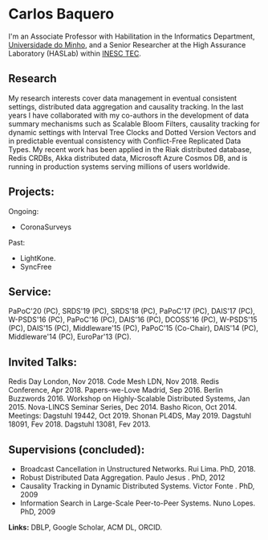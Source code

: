 # Carlos Baquero

I'm an Associate Professor with Habilitation in the Informatics Department, [Universidade do Minho](http://www.uminho.pt), and a Senior Researcher at the High Assurance Laboratory (HASLab) within [INESC TEC](http://www.inestec.pt).

## Research

My research interests cover data management in eventual consistent settings, distributed data aggregation and causality tracking. In the last years I have collaborated with my co-authors in the development of data summary mechanisms such as Scalable Bloom Filters, causality tracking for dynamic settings with Interval Tree Clocks and Dotted Version Vectors and in predictable eventual consistency with Conflict-Free Replicated Data Types. My recent work has been applied in the Riak distributed database, Redis CRDBs, Akka distributed data, Microsoft Azure Cosmos DB, and is running in production systems serving millions of users worldwide.

## Projects:

Ongoing:

* CoronaSurveys

Past:

* LightKone.
* SyncFree

## Service: 
PaPoC'20 (PC), SRDS'19 (PC), SRDS'18 (PC), PaPoC'17 (PC), DAIS'17 (PC), W-PSDS'16 (PC), PaPoC'16 (PC), DAIS'16 (PC), DCOSS'16 (PC), W-PSDS'15 (PC), DAIS'15 (PC), Middleware'15 (PC), PaPoC'15 (Co-Chair), DAIS'14 (PC), Middleware'14 (PC), EuroPar'13 (PC).

## Invited Talks: 
Redis Day London, Nov 2018. Code Mesh LDN, Nov 2018. Redis Conference, Apr 2018. Papers-we-Love Madrid, Sep 2016. Berlin Buzzwords 2016. Workshop on Highly-Scalable Distributed Systems, Jan 2015. Nova-LINCS Seminar Series, Dec 2014. Basho Ricon, Oct 2014.
Meetings: Dagstuhl 19442, Oct 2019. Shonan PL4DS, May 2019. Dagstuhl 18091, Fev 2018. Dagstuhl 13081, Fev 2013.


## Supervisions (concluded):

* Broadcast Cancellation in Unstructured Networks. Rui Lima. PhD, 2018.
* Robust Distributed Data Aggregation. Paulo Jesus . PhD, 2012
* Causality Tracking in Dynamic Distributed Systems. Victor Fonte . PhD, 2009
* Information Search in Large-Scale Peer-to-Peer Systems. Nuno Lopes. PhD, 2009


**Links:** DBLP, Google Scholar, ACM DL, ORCID.
